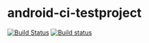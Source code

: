 # android-ci-testproject

[![Build Status](https://travis-ci.com/G00fY2/android-ci-testproject.svg?branch=master)](https://travis-ci.com/G00fY2/android-ci-testproject)
[![Build status](https://build.appcenter.ms/v0.1/apps/19ee6362-c579-4b9e-a1ff-c27e948dfc99/branches/master/badge)](https://appcenter.ms)
